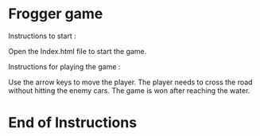 Frogger game
=============

Instructions to start :

Open the Index.html file to start the game.

Instructions for playing the game :

Use the arrow keys to move the player.
The player needs to cross the road without hitting the enemy cars.
The game is won after reaching the water.



End of Instructions
====================
